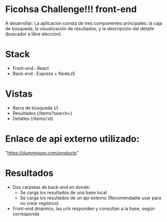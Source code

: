 # Ficohsa Challenge!!! front-end

A desarrollar:
La aplicación consta de tres componentes principales: la caja de búsqueda, la visualización de
resultados, y la descripción del detalle (buscador a libre eleccion).

# Stack
- Front-end : React
- Back-end : Express + NodeJS

# Vistas
- Barra de búsqueda (/)
- Resultados        (/items?search=)
- Detalles          (/items/:id)

# Enlace de api externo utilizado: 
  "https://dummyjson.com/products"

# Resultados

- Dos carpetas de back-end en donde:
  - Se carga los resultados de una base local
  - Se carga los resultados de un api externo (Recomendable usar para no crear registros)
- Front-end dinámico, las urls responden y consultan a la base, según corresponda
